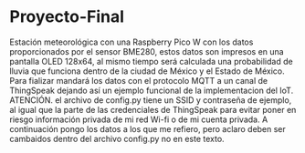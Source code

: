 # Proyecto-Final
Estación meteorológica con una Raspberry Pico W con los datos proporcionados por el sensor BME280, estos datos son impresos en una pantalla OLED 128x64, al mismo tiempo será calculada una probabilidad de lluvia que funciona dentro de la ciudad de México y el Estado de México. Para fializar mandará los datos con el protocolo MQTT a un canal de ThingSpeak dejando así un ejemplo funcional de la implementacion del IoT.
ATENCIÓN. el archivo de config.py tiene un SSID y contraseña de ejemplo, al igual que la parte de las credenciales de ThingSpeak para evitar poner en riesgo información privada de mi red Wi-fi o de mi cuenta privada. A continuación pongo los datos a los que me refiero, pero aclaro deben ser cambaidos dentro del archivo config.py no en este texto.

